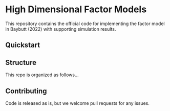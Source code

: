 # High Dimensional Factor Models

This repository contains the official code for implementing the factor model in Baybutt (2022) with supporting simulation results.

## Quickstart


## Structure

This repo is organized as follows...

## Contributing

Code is released as is, but we welcome pull requests for any issues.
